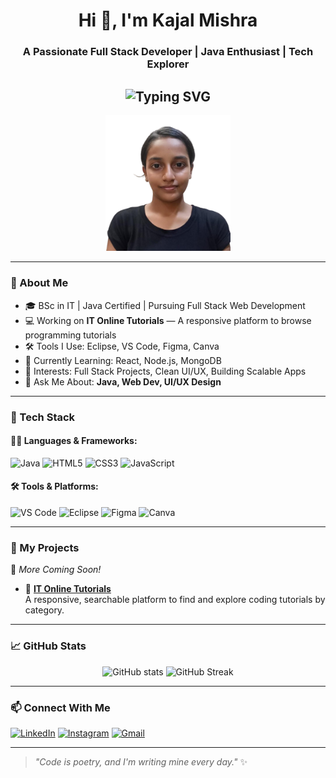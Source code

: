 <h1 align="center">Hi 👋, I'm Kajal Mishra</h1>
<h3 align="center">A Passionate Full Stack Developer | Java Enthusiast | Tech Explorer</h3>

<!-- Typing SVG -->
<h2 align="center">
  <img src="https://readme-typing-svg.herokuapp.com?font=Fira+Code&size=25&duration=3000&pause=800&color=F797C1&center=true&vCenter=true&multiline=true&width=900&height=80&lines=✨+Hi+There%2C+I'm+Kajal+Mishra!+👩‍💻;💻+Full+Stack+Developer+%7C+Java+Enthusiast+☕;🎨+UI%2FUX+Lover+%7C+Tech+Explorer+🚀;🌱+React+%7C+Node.js+%7C+MongoDB+Learner;🔥+Let's+Build+Something+Awesome+Together!" alt="Typing SVG"/>
</h2>

<!-- Profile Picture with Glow -->
<p align="center">
  <img src="https://github.com/KajalMishra636/KajalMishra636/blob/main/passportsize.png" width="200" alt="Kajal Mishra Avatar with Glow" />
</p>

---

### 🌟 About Me
- 🎓 BSc in IT | Java Certified | Pursuing Full Stack Web Development  
- 💻 Working on **IT Online Tutorials** — A responsive platform to browse programming tutorials  
- 🛠️ Tools I Use: Eclipse, VS Code, Figma, Canva  
- 🌱 Currently Learning: React, Node.js, MongoDB  
- 🧠 Interests: Full Stack Projects, Clean UI/UX, Building Scalable Apps  
- 💬 Ask Me About: **Java, Web Dev, UI/UX Design**

---

### 🚀 Tech Stack

#### 👩‍💻 Languages & Frameworks:
![Java](https://img.shields.io/badge/-Java-orange?style=flat&logo=java)
![HTML5](https://img.shields.io/badge/-HTML5-E34F26?style=flat&logo=html5)
![CSS3](https://img.shields.io/badge/-CSS3-1572B6?style=flat&logo=css3)
![JavaScript](https://img.shields.io/badge/-JavaScript-yellow?style=flat&logo=javascript)

#### 🛠️ Tools & Platforms:
![VS Code](https://img.shields.io/badge/-VS%20Code-007ACC?style=flat&logo=visual-studio-code)
![Eclipse](https://img.shields.io/badge/-Eclipse-2C2255?style=flat&logo=eclipse)
![Figma](https://img.shields.io/badge/-Figma-black?style=flat&logo=figma)
![Canva](https://img.shields.io/badge/-Canva-00C4CC?style=flat&logo=canva)

---

### 🧠 My Projects
🚧 _More Coming Soon!_

- 🧩 **[IT Online Tutorials](https://github.com/KajalMishra636/IT-Online-Tutorials)**  
  A responsive, searchable platform to find and explore coding tutorials by category.

---

### 📈 GitHub Stats

<p align="center">
  <img src="https://github-readme-stats.vercel.app/api?username=KajalMishra636&show_icons=true&theme=tokyonight" alt="GitHub stats"/>
  <img src="https://github-readme-streak-stats.herokuapp.com?user=KajalMishra636&theme=tokyonight" alt="GitHub Streak" />
</p>

---

### 📫 Connect With Me
[![LinkedIn](https://img.shields.io/badge/-LinkedIn-blue?style=flat&logo=linkedin)](https://www.linkedin.com/in/kajal-mishra/)
[![Instagram](https://img.shields.io/badge/-Instagram-E4405F?style=flat&logo=instagram)](https://www.instagram.com/)
[![Gmail](https://img.shields.io/badge/-Gmail-red?style=flat&logo=gmail)](mailto:kajalmishraa345@gmail.com)

---

> _"Code is poetry, and I'm writing mine every day."_ ✨

